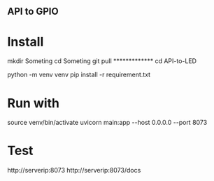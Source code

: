 ## API to GPIO

# Install
mkdir Someting
cd Someting
git pull *************
cd API-to-LED

python -m venv venv
pip install -r requirement.txt


# Run with
source venv/bin/activate
uvicorn main:app --host 0.0.0.0 --port 8073


# Test 
http://serverip:8073
http://serverip:8073/docs

